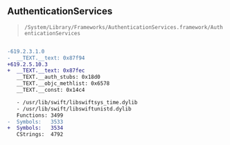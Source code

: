 ## AuthenticationServices

> `/System/Library/Frameworks/AuthenticationServices.framework/AuthenticationServices`

```diff

-619.2.3.1.0
-  __TEXT.__text: 0x87f94
+619.2.5.10.3
+  __TEXT.__text: 0x87fec
   __TEXT.__auth_stubs: 0x18d0
   __TEXT.__objc_methlist: 0x6578
   __TEXT.__const: 0x14c4

   - /usr/lib/swift/libswiftsys_time.dylib
   - /usr/lib/swift/libswiftunistd.dylib
   Functions: 3499
-  Symbols:   3533
+  Symbols:   3534
   CStrings:  4792
 

```
